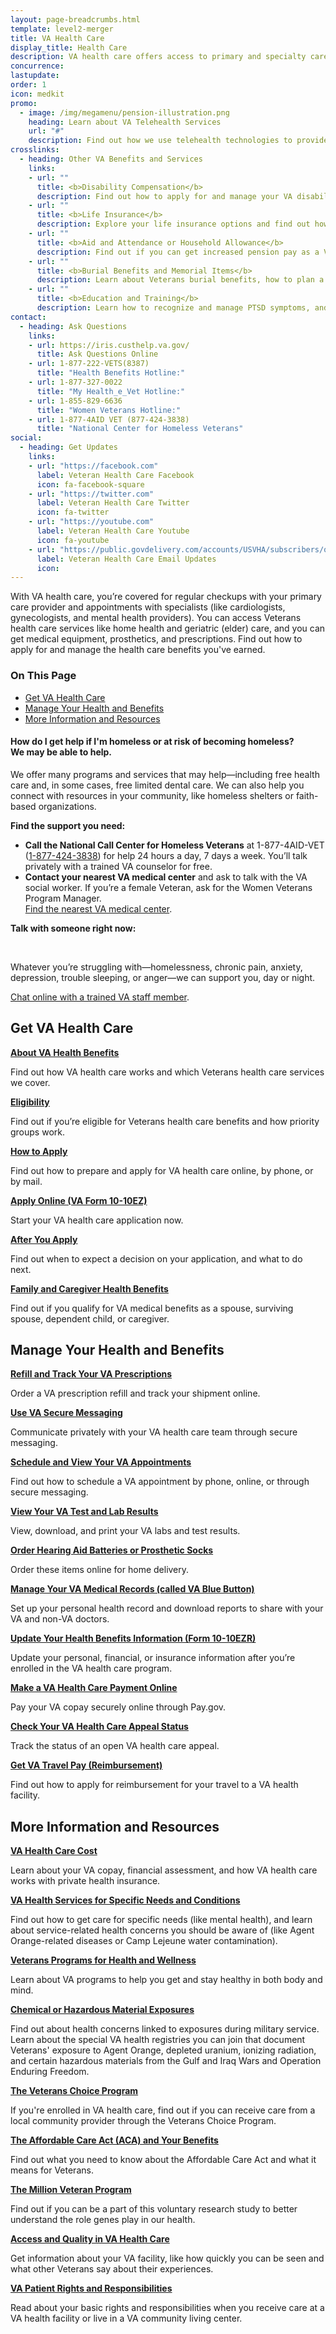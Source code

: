 ```yaml
---
layout: page-breadcrumbs.html
template: level2-merger
title: VA Health Care
display_title: Health Care
description: VA health care offers access to primary and specialty care, including home health, geriatric (elder), women's health, and mental health care. Find out how to apply for and manage the Veterans health care benefits you've earned.
concurrence:
lastupdate:
order: 1
icon: medkit
promo:
  - image: /img/megamenu/pension-illustration.png
    heading: Learn about VA Telehealth Services
    url: "#"
    description: Find out how we use telehealth technologies to provide specialty care and health monitoring to Veterans at their local VA clinic or in their own home.
crosslinks:
  - heading: Other VA Benefits and Services
    links:
    - url: ""
      title: <b>Disability Compensation</b>
      description: Find out how to apply for and manage your VA disability benefits.
    - url: ""
      title: <b>Life Insurance</b>
      description: Explore your life insurance options and find out how to apply as a Servicemember, Veteran, or family member.
    - url: ""
      title: <b>Aid and Attendance or Household Allowance</b>
      description: Find out if you can get increased pension pay as a Veteran or surviving spouse.
    - url: ""
      title: <b>Burial Benefits and Memorial Items</b>
      description: Learn about Veterans burial benefits, how to plan a burial service, and how to get compensation as a survivor.
    - url: ""
      title: <b>Education and Training</b>
      description: Learn how to recognize and manage PTSD symptoms, and listen to Veterans share their stories.
contact:
  - heading: Ask Questions
    links:
    - url: https://iris.custhelp.va.gov/
      title: Ask Questions Online
    - url: 1-877-222-VETS(8387)
      title: "Health Benefits Hotline:"
    - url: 1-877-327-0022
      title: "My Health_e_Vet Hotline:"
    - url: 1-855-829-6636
      title: "Women Veterans Hotline:"
    - url: 1-877-4AID VET (877-424-3838)
      title: "National Center for Homeless Veterans"  
social:
  - heading: Get Updates
    links:
    - url: "https://facebook.com"
      label: Veteran Health Care Facebook
      icon: fa-facebook-square
    - url: "https://twitter.com"
      label: Veteran Health Care Twitter
      icon: fa-twitter
    - url: "https://youtube.com"
      label: Veteran Health Care Youtube
      icon: fa-youtube
    - url: "https://public.govdelivery.com/accounts/USVHA/subscribers/qualify?category_id=USVHA_C4&email=dwdw%40gmail.com&commit.x=36&commit.y=11"
      label: Veteran Health Care Email Updates
      icon: 
---
```


<p class="va-introtext">
With VA health care, you’re covered for regular checkups with your primary care provider and appointments with specialists (like cardiologists, gynecologists, and mental health providers). You can access Veterans health care services like home health and geriatric (elder) care, and you can get medical equipment, prosthetics, and prescriptions. Find out how to apply for and manage the health care benefits you've earned.
</p>

<h3>On This Page</h3>

<ul>
  <li><a href="#get">Get VA Health Care</a></li>
  <li><a href="#manage">Manage Your Health and Benefits</a></li>
  <li><a href="#more">More Information and Resources</a></li>
</ul>

<div class="usa-alert usa-alert-warning">
  <div class="usa-alert-body">
    <h4 class="usa-alert-title">How do I get help if I'm homeless or at risk of becoming homeless?<br><a id="crisis-expander-link">We may be able to help</a>.</h4>
    <div id="crisis-expander-content" class="expander-content expander-content-closed">
      <div class="expander-content-inner usa-alert-text">
        <p>We offer many programs and services that may help—including free health care and, in some cases, free limited dental care. We can also help you connect with resources in your community, like homeless shelters or faith-based organizations.</p>
        <p><strong>Find the support you need:</strong></p>
        <ul>
          <li><b>Call the National Call Center for Homeless Veterans</b> at 1-877-4AID-VET (<a href="tel:+18774243838">1-877-424-3838</a>) for help 24 hours a day, 7 days a week. You’ll talk privately with a trained VA counselor for free.</li>
          <li><b>Contact your nearest VA medical center</b> and ask to talk with the VA social worker. If you’re a female Veteran, ask for the Women Veterans Program Manager.<br>            
            <a href="/facilities/">Find the nearest VA medical center</a>.</li>          
        </ul>
        <p><b>Talk with someone right now:</b></p> </br>
        <p>Whatever you’re struggling with—homelessness, chronic pain, anxiety, depression, trouble sleeping, or anger—we can support you, day or night.</p>
        <p><a href="https://www.veteranscrisisline.net/ChatTermsOfService.aspx?account=Homeless%20Veterans%20Chat">Chat online with a trained VA staff member</a>.</p>
      </div>
    </div>
  </div>
</div>

<script type="text/javascript">

  // Toggle the expandable crisis info
  document.getElementById('crisis-expander-link')
    .addEventListener('click', function () {
      document.getElementById('crisis-expander-content').classList.toggle('expander-content-closed');
    });
</script>

<section class='usa-grid'>
  <div class="va-h-ruled--stars"></div>
</section>

<section id="get" class="merger-majorlinks">

  <h2>Get VA Health Care</h2>

  <div class="link">
    <a href="#"><b>About VA Health Benefits</b></a>
    <p>Find out how VA health care works and which Veterans health care services we cover.</p>
  </div>

  <div class="link">
    <a href="#"><b>Eligibility</b></a>
    <p>Find out if you’re eligible for Veterans health care benefits and how priority groups work.
  </div>

  <div class="link">
    <a href="#"><b>How to Apply</b></a>
    <p>Find out how to prepare and apply for VA health care online, by phone, or by mail.</p>
  </div>

  <div class="link">
    <a href="#"><b>Apply Online (VA Form 10-10EZ)</b></a>
    <p>Start your VA health care application now.</p>
  </div>

  <div class="link">
    <a href="#"><b>After You Apply</b></a>
    <p>Find out when to expect a decision on your application, and what to do next.</p>
  </div>

  <div class="link">
    <a href="#"><b>Family and Caregiver Health Benefits</b></a>
    <p>Find out if you qualify for VA medical benefits as a spouse, surviving spouse, dependent child, or caregiver.</p>
  </div>

</section>

<section class='usa-grid'>
  <div class="va-h-ruled--stars"></div>
</section>

<section id="manage" class="merger-majorlinks">

  <h2>Manage Your Health and Benefits</h2>

  <div class="https://www.myhealth.va.gov/mhv-portal-web/web/myhealthevet/managing-your-prescription-refills">
    <a href="#"><b>Refill and Track Your VA Prescriptions</b></a>
    <p>Order a VA prescription refill and track your shipment online.</p>
    </div>

  <div class="https://www.myhealth.va.gov/mhv-portal-web/web/myhealthevet/secure-messaging-spotlight">
    <a href="#"><b>Use VA Secure Messaging</b></a>
    <p>Communicate privately with your VA health care team through secure messaging.</p>
  </div>

  <div class="https://www.myhealth.va.gov/mhv-portal-web/web/myhealthevet/keeping-up-with-all-your-va-appointments">
    <a href="#"><b>Schedule and View Your VA Appointments</b></a>
    <p>Find out how to schedule a VA appointment by phone, online, or through secure messaging.</p>
  </div>

  <div class="https://www.myhealth.va.gov/mhv-portal-web/web/myhealthevet/labs-tests">
    <a href="#"><b>View Your VA Test and Lab Results</b></a>
    <p>View, download, and print your VA labs and test results.</p>
  </div>

  <div class="https://www.ebenefits.va.gov/ebenefits/about/feature?feature=hearing-aid-batteries-and-prosthetic-socks">
    <a href="#"><b>Order Hearing Aid Batteries or Prosthetic Socks</b></a>
    <p>Order these items online for home delivery.</p>
  </div>

  <div class="https://www.myhealth.va.gov/mhv-portal-web/web/myhealthevet/download-your-own-va-medical-records">
    <a href="#"><b>Manage Your VA Medical Records (called VA Blue Button)</b></a>
    <p>Set up your personal health record and download reports to share with your VA and non-VA doctors.</p>
  </div>

  <div class="https://www.va.gov/vaforms/medical/pdf/vha-10-10ezr-fill.pdf">
    <a href="#"><b>Update Your Health Benefits Information (Form 10-10EZR)</b></a>
    <p>Update your personal, financial, or insurance information after you’re enrolled in the VA health care program.</p>
  </div>

 <div class="https://www.pay.gov/public/form/start/25987221">
    <a href="#"><b>Make a VA Health Care Payment Online</b></a>
    <p>Pay your VA copay securely online through Pay.gov.</p>
  </div>

 <div class="https://www.ebenefits.va.gov/ebenefits/about/feature?feature=compensation-claim-appeal-status">
    <a href="#"><b>Check Your VA Health Care Appeal Status</b></a>
    <p>Track the status of an open VA health care appeal.</p>
  </div>

<div class="https://www.va.gov/HEALTHBENEFITS/vtp/Beneficiary_Travel.asp">
    <a href="#"><b>Get VA Travel Pay (Reimbursement)</b></a>
    <p>Find out how to apply for reimbursement for your travel to a VA health facility.</p>
  </div>

</section>

<section class='usa-grid'>
  <div class="va-h-ruled--stars"></div>
</section>

<section id="more" class="merger-majorlinks">

  <h2>More Information and Resources</h2>

  <div class="https://www.va.gov/healthbenefits/cost/index.asp/">
    <a href="#"><b>VA Health Care Cost</b></a>
    <p>Learn about your VA copay, financial assessment, and how VA health care works with private health insurance.</p>
  </div>

  <div class="https://www.vets.gov/health-care/health-conditions/">
    <a href="#"><b>VA Health Services for Specific Needs and Conditions</b></a>
    <p>Find out how to get care for specific needs (like mental health), and learn about service-related health concerns you should be aware of (like Agent Orange-related diseases or Camp Lejeune water contamination).</p>
  </div>

  <div class="https://www.va.gov/health/programs/index.asp">
    <a href="#"><b>Veterans Programs for Health and Wellness</b></a>
  <p>Learn about VA programs to help you get and stay healthy in both body and mind.</p>
  </div>

  <div class="https://www.vets.gov/health-care/health-conditions/exposure-to-hazardous-materials/">
    <a href="#"><b>Chemical or Hazardous Material Exposures</b></a>
    <p>Find out about health concerns linked to exposures during military service. Learn about the special VA health registries you can join that document Veterans' exposure to Agent Orange, depleted uranium, ionizing radiation, and certain hazardous materials from the Gulf and Iraq Wars and Operation Enduring Freedom.</p>
  </div>

<div class="https://www.va.gov/COMMUNITYCARE/programs/veterans/VCP/index.asp">
    <a href="#"><b>The Veterans Choice Program</b></a>
    <p>If you're enrolled in VA health care, find out if you can receive care from a local community provider through the Veterans Choice Program.</p>
  </div>

<div class="https://www.vets.gov/health-care/affordable-care-act/">
    <a href="#"><b>The Affordable Care Act (ACA) and Your Benefits</b></a>
    <p>Find out what you need to know about the Affordable Care Act and what it means for Veterans.
  </div>

  <div class="https://www.research.va.gov/mvp/">
    <a href="#"><b>The Million Veteran Program</b></a>
    <p>Find out if you can be a part of this voluntary research study to better understand the role genes play in our health.
  </div>

  <div class="https://www.accesstocare.va.gov/">
    <a href="#"><b>Access and Quality in VA Health Care</b></a>
    <p>Get information about your VA facility, like how quickly you can be seen and what other Veterans say about their experiences.</p>
  </div>
  
  <div class="https://www.va.gov/health/rights/patientrights.asp">
    <a href="#"><b>VA Patient Rights and Responsibilities</b></a>
    <p>Read about your basic rights and responsibilities when you receive care at a VA health facility or live in a VA community living center.</p>
  </div>


</section>
